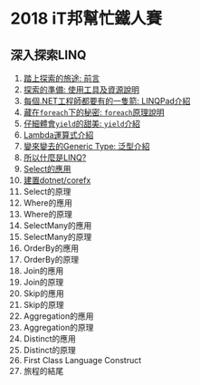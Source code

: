 # 2018 iT邦幫忙鐵人賽
## 深入探索LINQ
1. [踏上探索的旅途: 前言](01_Preface.md)
1. [探索的準備: 使用工具及資源說明](02_Prepare.md)
1. [每個.NET工程師都要有的一隻箭: LINQPad介紹](03_LINQPad.md)
1. [藏在`foreach`下的秘密: `foreach`原理說明](04_foreach.md)
1. [仔細體會`yield`的甜美: `yield`介紹](05_yield.md)
1. [Lambda運算式介紹](06_Lambda.md)
1. [變來變去的Generic Type: 泛型介紹](07_Generics.md)
1. [所以什麼是LINQ?](08_WhatIsLINQ.md)
1. [Select的應用](09_HowToUseSelect.md)
1. [建置dotnet/corefx](10_BuildCoreFX.md)
1. Select的原理
1. Where的應用
1. Where的原理
1. SelectMany的應用
1. SelectMany的原理
1. OrderBy的應用
1. OrderBy的原理
1. Join的應用
1. Join的原理
1. Skip的應用
1. Skip的原理
1. Aggregation的應用
1. Aggregation的原理
1. Distinct的應用
1. Distinct的原理
1. First Class Language Construct
1. 旅程的結尾